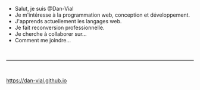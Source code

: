 - Salut, je suis @Dan-Vial
- Je m'intéresse à la programmation web, conception et développement.
- J'apprends actuellement les langages web.
- Je fait reconversion professionnelle.
- Je cherche à collaborer sur...
- Comment me joindre...

<br>
<hr>
<br>

<a href="https://dan-vial.github.io" target="_blank">https://dan-vial.github.io</a>
<!---
Dan-Vial/Dan-Vial is a ✨ special ✨ repository because its `README.md` (this file) appears on your GitHub profile.
You can click the Preview link to take a look at your changes.
--->
